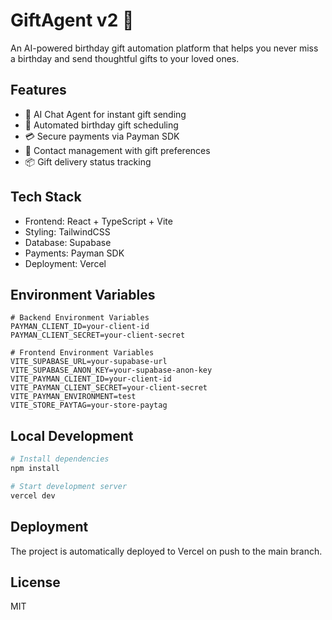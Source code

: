 # GiftAgent v2 🎁

An AI-powered birthday gift automation platform that helps you never miss a birthday and send thoughtful gifts to your loved ones.

## Features

- 🤖 AI Chat Agent for instant gift sending
- 🎂 Automated birthday gift scheduling
- 💳 Secure payments via Payman SDK
- 👥 Contact management with gift preferences
- 📦 Gift delivery status tracking

## Tech Stack

- Frontend: React + TypeScript + Vite
- Styling: TailwindCSS
- Database: Supabase
- Payments: Payman SDK
- Deployment: Vercel

## Environment Variables

```env
# Backend Environment Variables
PAYMAN_CLIENT_ID=your-client-id
PAYMAN_CLIENT_SECRET=your-client-secret

# Frontend Environment Variables
VITE_SUPABASE_URL=your-supabase-url
VITE_SUPABASE_ANON_KEY=your-supabase-anon-key
VITE_PAYMAN_CLIENT_ID=your-client-id
VITE_PAYMAN_CLIENT_SECRET=your-client-secret
VITE_PAYMAN_ENVIRONMENT=test
VITE_STORE_PAYTAG=your-store-paytag
```

## Local Development

```bash
# Install dependencies
npm install

# Start development server
vercel dev
```

## Deployment

The project is automatically deployed to Vercel on push to the main branch.

## License

MIT